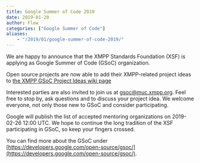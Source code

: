 ```yaml
---
title: Google Summer of Code 2019
date: 2019-01-20
author: Flow
categories: ["Google Summer of Code"]
aliases:
    - "/2019/01/google-summer-of-code-2019/"
---
```


We are happy to announce that the XMPP Standards Foundation (XSF) is applying as Google Summer of Code (GSoC) organization.

Open source projects are now able to add their XMPP-related project ideas to [the XMPP GSoC Project Ideas wiki page](https://wiki.xmpp.org/web/GSoC/2019/Project_Ideas)

Interested parties are also invited to join us at [gsoc@muc.xmpp.org](xmpp:gsoc@muc.xmpp.org?join). Feel free to stop by, ask questions and to discuss your project idea. We welcome everyone, not only those new to GSoC and consider participating.

Google will publish the list of accepted mentoring organizations on 2019-02-26 12:00 UTC. We hope to continue the long tradition of the XSF participating in GSoC, so keep your fingers crossed.

You can find more about the GSoC under [https://developers.google.com/open-source/gsoc/](https://developers.google.com/open-source/gsoc/).
